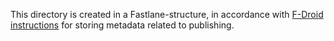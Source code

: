 This directory is created in a Fastlane-structure, in accordance with [F-Droid instructions](https://f-droid.org/en/docs/All_About_Descriptions_Graphics_and_Screenshots/#fastlane-structure) for storing metadata related to publishing.
